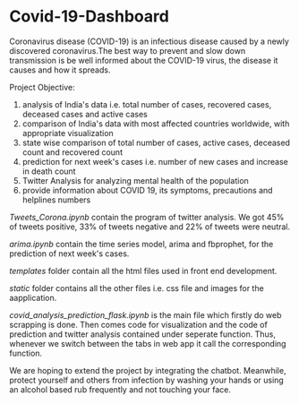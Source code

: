 # Covid-19-Dashboard

Coronavirus disease (COVID-19) is an infectious disease caused by a newly discovered coronavirus.The best way to prevent and slow down transmission is be well informed about the COVID-19 virus, the disease it causes and how it spreads.

Project Objective:
1. analysis of India's data i.e. total number of cases, recovered cases, deceased cases and active cases
2. comparison of India's data with most affected countries worldwide, with appropriate visualization 
3. state wise comparison of total number of cases, active cases, deceased count and recovered
count
4. prediction for next week's cases i.e. number of new cases and increase in death count
5. Twitter Analysis for analyzing mental health of the population
6. provide information about COVID 19, its symptoms, precautions and helplines numbers

*Tweets_Corona.ipynb* contain the program of twitter analysis. We got 45% of tweets positive, 33% of tweets negative and 22% of tweets were neutral.

*arima.ipynb* contain the time series model, arima and fbprophet, for the prediction of next week's cases.

*templates* folder contain all the html files used in front end development.

*static* folder contains all the other files i.e. css file and images for the aapplication.

*covid_analysis_prediction_flask.ipynb* is the main file which firstly do web scrapping is done. Then comes code for visualization and the code of prediction and twitter analysis contained under seperate function. Thus, whenever we switch between the tabs in web app it call the corresponding function.

We are hoping to extend the project by integrating the chatbot. 
Meanwhile, protect yourself and others from infection by washing your hands or using an alcohol based rub frequently and not touching your face. 

